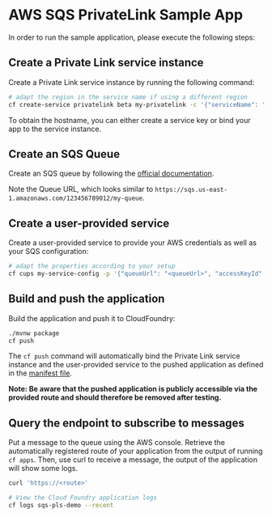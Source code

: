 # AWS SQS PrivateLink Sample App

In order to run the sample application, please execute the following steps:

## Create a Private Link service instance

Create a Private Link service instance by running the following command:

```bash 
# adapt the region in the service name if using a different region
cf create-service privatelink beta my-privatelink -c '{"serviceName": "com.amazonaws.eu-central-1.sqs"}'
```

To obtain the hostname, you can either create a service key or bind your app to the service instance.

## Create an SQS Queue

Create an SQS queue by following the [official documentation](https://docs.aws.amazon.com/AWSSimpleQueueService/latest/SQSDeveloperGuide/sqs-configure-create-queue.html).

Note the Queue URL, which looks similar to `https://sqs.us-east-1.amazonaws.com/123456789012/my-queue`.

## Create a user-provided service

Create a user-provided service to provide your AWS credentials as well as your SQS configuration:

```bash 
# adapt the properties according to your setup
cf cups my-service-config -p '{"queueUrl": "<queueUrl>", "accessKeyId": "<accessKeyId>", "secretAccessKey":"<secretAccessKey>", "region": "<awsRegion>"}'
```

## Build and push the application

Build the application and push it to CloudFoundry:

```bash
./mvnw package
cf push
```

The `cf push` command will automatically bind the Private Link service instance and the user-provided service to the pushed application
as defined in the [manifest file](manifest.yml).

**Note: Be aware that the pushed application is publicly accessible via the provided route and should therefore be removed after testing.**

## Query the endpoint to subscribe to messages

Put a message to the queue using the AWS console. Retrieve the automatically registered route of your application from the output of running `cf apps`.
Then, use curl to receive a message, the output of the application will show some logs.

```bash
curl 'https://<route>'

# View the Cloud Foundry application logs
cf logs sqs-pls-demo --recent
```
